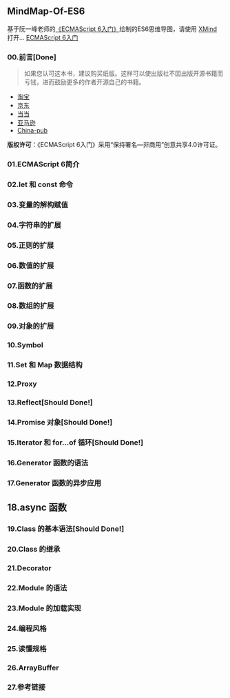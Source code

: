 MindMap-Of-ES6
-----------
基于阮一峰老师的[《ECMAScript 6入门》](http://es6.ruanyifeng.com/)绘制的ES6思维导图，请使用 [XMind](http://www.xmind.net/download/) 打开...
[ECMAScript 6入门](http://es6.ruanyifeng.com/images/cover-3rd.jpg)
### 00.前言[Done]
> 如果您认可这本书，建议购买纸版。这样可以使出版社不因出版开源书籍而亏钱，进而鼓励更多的作者开源自己的书籍。

- [淘宝](https://s.taobao.com/search?q=ES6+%E6%A0%87%E5%87%86%E5%85%A5%E9%97%A8+%E7%AC%AC2%E7%89%88)
- [京东](http://item.jd.com/11849235.html)
- [当当](http://product.dangdang.com/23840431.html)
- [亚马逊](http://www.amazon.cn/ES6-%E6%A0%87%E5%87%86%E5%85%A5%E9%97%A8-%E9%98%AE%E4%B8%80%E5%B3%B0/dp/B01A18WWAG/)
- [China-pub](http://product.china-pub.com/4904712)


**版权许可**：《ECMAScript 6入门》采用“保持署名—非商用”创意共享4.0许可证。

### 01.ECMAScript 6简介

### 02.let 和 const 命令
### 03.变量的解构赋值
### 04.字符串的扩展
### 05.正则的扩展
### 06.数值的扩展
### 07.函数的扩展
### 08.数组的扩展
### 09.对象的扩展
### 10.Symbol

### 11.Set 和 Map 数据结构
### 12.Proxy
### 13.Reflect[Should Done!]
### 14.Promise 对象[Should Done!]
### 15.Iterator 和 for...of 循环[Should Done!]
### 16.Generator 函数的语法
### 17.Generator 函数的异步应用
## 18.async 函数
### 19.Class 的基本语法[Should Done!]
### 20.Class 的继承
### 21.Decorator
### 22.Module 的语法
### 23.Module 的加载实现

### 24.编程风格
### 25.读懂规格
### 26.ArrayBuffer
### 27.参考链接

